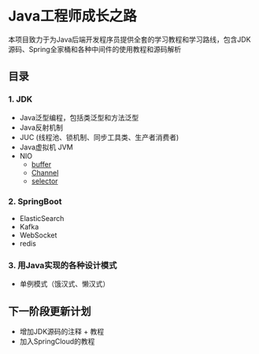 # Java工程师成长之路
本项目致力于为Java后端开发程序员提供全套的学习教程和学习路线，包含JDK源码、Spring全家桶和各种中间件的使用教程和源码解析
## 目录
### 1. JDK
+ Java泛型编程，包括类泛型和方法泛型
+ Java反射机制
+ JUC (线程池、锁机制、同步工具类、生产者消费者)
+ Java虚拟机 JVM
+ NIO 
    - [buffer](https://github.com/Fatead/Java-Programmer-Practice/blob/master/JDK-labs/src/main/java/io/nio/buffer/buffer.md)
    - [Channel](https://github.com/Fatead/Java-Programmer-Practice/blob/master/JDK-labs/src/main/java/io/nio/channel/channel.md)
    - [selector](https://github.com/Fatead/Java-Programmer-Practice/blob/master/JDK-labs/src/main/java/io/nio/selector/selector.md)

### 2. SpringBoot
+ ElasticSearch
+ Kafka
+ WebSocket
+ redis

### 3. 用Java实现的各种设计模式
+ 单例模式（饿汉式、懒汉式）

## 下一阶段更新计划
+ 增加JDK源码的注释 + 教程
+ 加入SpringCloud的教程
